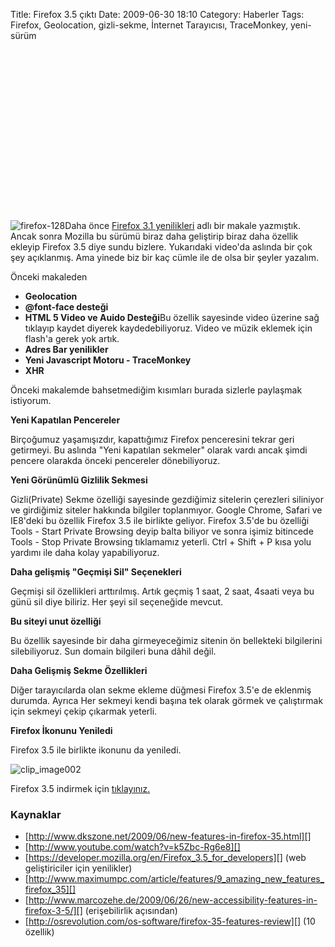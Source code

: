 Title: Firefox 3.5 çıktı
Date: 2009-06-30 18:10
Category: Haberler
Tags: Firefox, Geolocation, gizli-sekme, İnternet Tarayıcısı, TraceMonkey, yeni-sürüm

<object width="450" height="259"><param name="movie" value="http://www.youtube.com/v/k5Zbc-Rg6e8&amp;hl=en&amp;fs=1&amp;"></param><param name="allowFullScreen" value="true"></param><param name="allowscriptaccess" value="always"></param><embed src="http://www.youtube.com/v/k5Zbc-Rg6e8&amp;hl=en&amp;fs=1&amp;" type="application/x-shockwave-flash" allowscriptaccess="always" allowfullscreen="true" width="450" height="259"></embed></object>

![firefox-128][]Daha önce [Firefox 3.1 yenilikleri][] adlı bir makale
yazmıştık. Ancak sonra Mozilla bu sürümü biraz daha geliştirip biraz
daha özellik ekleyip Firefox 3.5 diye sundu bizlere. Yukarıdaki video'da
aslında bir çok şey açıklanmış. Ama yinede biz bir kaç cümle ile de olsa
bir şeyler yazalım.

Önceki makaleden

-   **Geolocation**
-   **@font-face desteği**
-   **HTML 5 Video ve Auido Desteği**Bu özellik sayesinde video üzerine
    sağ tıklayıp kaydet diyerek kaydedebiliyoruz. Video ve müzik eklemek
    için flash'a gerek yok artık.
-   **Adres Bar yenilikler**
-   **Yeni Javascript Motoru - TraceMonkey**
-   **XHR**

Önceki makalemde bahsetmediğim kısımları burada sizlerle paylaşmak
istiyorum.

**Yeni Kapatılan Pencereler**

Birçoğumuz yaşamışızdır, kapattığımız Firefox penceresini tekrar geri
getirmeyi. Bu aslında "Yeni kapatılan sekmeler" olarak vardı ancak şimdi
pencere olarakda önceki pencereler dönebiliyoruz.

**Yeni Görünümlü Gizlilik Sekmesi**

Gizli(Private) Sekme özelliği sayesinde gezdiğimiz sitelerin çerezleri
siliniyor ve girdiğimiz siteler hakkında bilgiler toplanmıyor. Google
Chrome, Safari ve IE8'deki bu özellik Firefox 3.5 ile birlikte geliyor.
Firefox 3.5'de bu özelliği Tools - Start Private Browsing deyip balta
biliyor ve sonra işimiz bitincede Tools - Stop Private Browsing
tıklamamız yeterli. Ctrl + Shift + P kısa yolu yardımı ile daha kolay
yapabiliyoruz.

**Daha gelişmiş "Geçmişi Sil" Seçenekleri**

Geçmişi sil özellikleri arttırılmış. Artık geçmiş 1 saat, 2 saat, 4saati
veya bu günü sil diye biliriz. Her şeyi sil seçeneğide mevcut.

**Bu siteyi unut özelliği**

Bu özellik sayesinde bir daha girmeyeceğimiz sitenin ön bellekteki
bilgilerini silebiliyoruz. Sun domain bilgileri buna dâhil değil.

**Daha Gelişmiş Sekme Özellikleri**

Diğer tarayıcılarda olan sekme ekleme düğmesi Firefox 3.5'e de eklenmiş
durumda. Ayrıca Her sekmeyi kendi başına tek olarak görmek ve
çalıştırmak için sekmeyi çekip çıkarmak yeterli.

**Firefox İkonunu Yeniledi**

Firefox 3.5 ile birlikte ikonunu da yeniledi.

![clip_image002][]

Firefox 3.5 indirmek için [tıklayınız.][]

### Kaynaklar

-   [http://www.dkszone.net/2009/06/new-features-in-firefox-35.html][]
-   [http://www.youtube.com/watch?v=k5Zbc-Rg6e8][]
-   [https://developer.mozilla.org/en/Firefox_3.5_for_developers][]
    (web geliştiriciler için yenilikler)
-   [http://www.maximumpc.com/article/features/9_amazing_new_features_firefox_35][]
-   [http://www.marcozehe.de/2009/06/26/new-accessibility-features-in-firefox-3-5/][]
    (erişebilirlik açısından)
-   [http://osrevolution.com/os-software/firefox-35-features-review][]
    (10 özellik)

</p>

  [firefox-128]: http://www.fatihhayrioglu.com/wp-content/firefox-128.png
    "firefox-128"
  [Firefox 3.1 yenilikleri]: http://www.fatihhayrioglu.com/firefox-31-yenilikleri/
    "Firefox 3.1 yenilikleri"
  [clip_image002]: http://www.fatihhayrioglu.com/wp-content/clip_image002.gif
    "clip_image002"
  [tıklayınız.]: http://www.mozilla.com/en-US/
  [http://www.dkszone.net/2009/06/new-features-in-firefox-35.html]: http://www.dkszone.net/2009/06/new-features-in-firefox-35.html
  [http://www.youtube.com/watch?v=k5Zbc-Rg6e8]: http://www.youtube.com/watch?v=k5Zbc-Rg6e8
  [https://developer.mozilla.org/en/Firefox_3.5_for_developers]: https://developer.mozilla.org/en/Firefox_3.5_for_developers
  [http://www.maximumpc.com/article/features/9_amazing_new_features_firefox_35]:
    http://www.maximumpc.com/article/features/9_amazing_new_features_firefox_35
  [http://www.marcozehe.de/2009/06/26/new-accessibility-features-in-firefox-3-5/]:
    http://www.marcozehe.de/2009/06/26/new-accessibility-features-in-firefox-3-5/
  [http://osrevolution.com/os-software/firefox-35-features-review]: http://osrevolution.com/os-software/firefox-35-features-review
